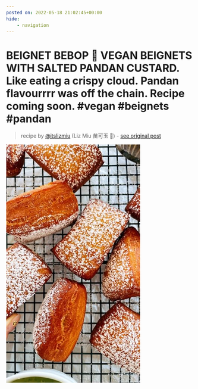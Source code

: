 ```yaml
---
posted on: 2022-05-18 21:02:45+00:00
hide:
    - navigation
---
```


# BEIGNET BEBOP 🤠 VEGAN BEIGNETS WITH SALTED PANDAN CUSTARD. Like eating a crispy cloud. Pandan flavourrrr was off the chain. Recipe coming soon. #vegan #beignets #pandan 

> recipe by [@itslizmiu](https://www.instagram.com/itslizmiu/) 
(Liz Miu 苗可玉 🍐) - [see original post](https://instagram.com/p/CdtripxhdEA)

![](../img/itslizmiu_18-05-2022_2105.png)

 